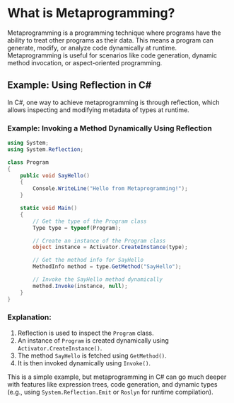 # What is Metaprogramming?

Metaprogramming is a programming technique where programs have the ability to treat other programs as their data. This means a program can generate, modify, or analyze code dynamically at runtime. Metaprogramming is useful for scenarios like code generation, dynamic method invocation, or aspect-oriented programming.

## Example: Using Reflection in C#
In C#, one way to achieve metaprogramming is through reflection, which allows inspecting and modifying metadata of types at runtime.

### Example: Invoking a Method Dynamically Using Reflection

```csharp
using System;
using System.Reflection;

class Program
{
    public void SayHello()
    {
        Console.WriteLine("Hello from Metaprogramming!");
    }

    static void Main()
    {
        // Get the type of the Program class
        Type type = typeof(Program);

        // Create an instance of the Program class
        object instance = Activator.CreateInstance(type);

        // Get the method info for SayHello
        MethodInfo method = type.GetMethod("SayHello");

        // Invoke the SayHello method dynamically
        method.Invoke(instance, null);
    }
}

```

### Explanation:
1. Reflection is used to inspect the `Program` class.
2. An instance of `Program` is created dynamically using `Activator.CreateInstance()`.
3. The method `SayHello` is fetched using `GetMethod()`.
4. It is then invoked dynamically using `Invoke()`.

This is a simple example, but metaprogramming in C# can go much deeper with features like expression trees, code generation, and dynamic types (e.g., using `System.Reflection.Emit` or `Roslyn` for runtime compilation).